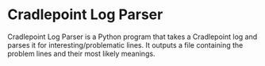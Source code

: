 # Cradlepoint Log Parser

Cradlepoint Log Parser is a Python program that takes a Cradlepoint log and parses it for interesting/problematic lines.  It outputs a file containing the problem lines and their most likely meanings. 
